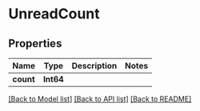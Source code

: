 # UnreadCount

## Properties
Name | Type | Description | Notes
------------ | ------------- | ------------- | -------------
**count** | **Int64** |  | 

[[Back to Model list]](../README.md#documentation-for-models) [[Back to API list]](../README.md#documentation-for-api-endpoints) [[Back to README]](../README.md)


